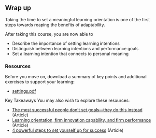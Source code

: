 ## Wrap up

Taking the time to set a meaningful learning orientation is one of the first steps towards reaping the benefits of adaptability.

After taking this course, you are now able to

+ Describe the importance of setting learning intentions
+ Distinguish between learning intentions and performance goals
+ Set a learning intention that connects to personal meaning

### Resources
Before you move on, download a summary of key points and additional exercises to support your learning:
+ [settings.pdf](https://github.com/adeleke123/Mckinsey-Forward-Program/files/11585827/settings.pdf)

Key Takeaways
You may also wish to explore these resources:

+ [The most successful people don’t set goals—they do this instead](https://www.forbes.com/sites/jennifercohen/2018/09/25/the-most-successful-people-dont-set-goals-they-do-this-instead/?sh=44e344985d2d) (Article)
+ [Learning orientation, firm innovation capability, and firm performance](https://www.sciencedirect.com/science/article/abs/pii/S0019850101002036) (Article)
+ [4 powerful steps to set yourself up for success](https://www.forbes.com/sites/forbescoachescouncil/2020/02/18/4-powerful-steps-to-set-yourself-up-for-success/?sh=52d97f5e3eb2) (Article)

